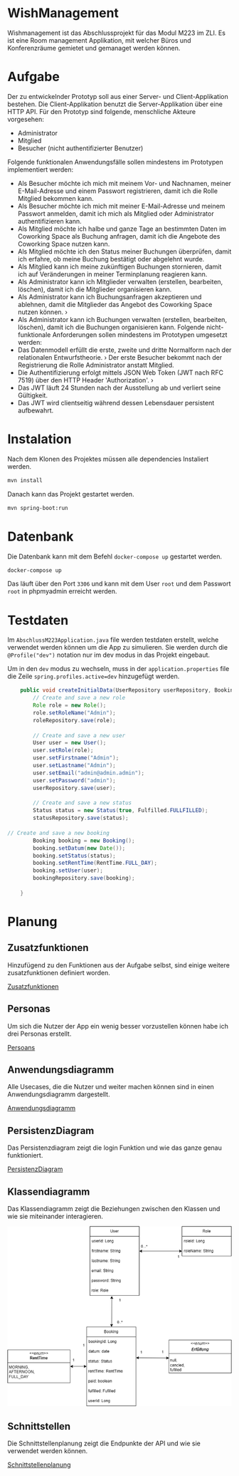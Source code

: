 # WishManagement

Wishmanagement ist das Abschlussprojekt für das Modul M223 im ZLI. Es ist eine Room management Applikation, mit welcher Büros und Konferenzräume gemietet und gemanaget werden können.

# Aufgabe

Der zu entwickelnder Prototyp soll aus einer Server- und Client-Applikation bestehen. Die Client-Applikation benutzt die Server-Applikation über eine HTTP API. Für den Prototyp sind folgende, menschliche Akteure vorgesehen: 
-	Administrator 
-	Mitglied
-	Besucher (nicht authentifizierter Benutzer)

Folgende funktionalen Anwendungsfälle sollen mindestens im Prototypen implementiert werden:
-	Als Besucher möchte ich mich mit meinem Vor- und Nachnamen, meiner E-Mail-Adresse und einem Passwort registrieren, damit ich die Rolle Mitglied bekommen kann.
-	Als Besucher möchte ich mich mit meiner E-Mail-Adresse und meinem Passwort anmelden, damit ich mich als Mitglied oder Administrator authentifizieren kann.
-	Als Mitglied möchte ich halbe und ganze Tage an bestimmten Daten im Coworking Space als Buchung anfragen, damit ich die Angebote des Coworking Space nutzen kann.
-	Als Mitglied möchte ich den Status meiner Buchungen überprüfen, damit ich erfahre, ob meine Buchung bestätigt oder abgelehnt wurde.
-	 Als Mitglied kann ich meine zukünftigen Buchungen stornieren, damit ich auf Veränderungen in meiner Terminplanung reagieren kann.
-	Als Administrator kann ich Mitglieder verwalten (erstellen, bearbeiten, löschen), damit ich die Mitglieder organisieren kann.
-	Als Administrator kann ich Buchungsanfragen akzeptieren und ablehnen, damit die Mitglieder das Angebot des Coworking Space nutzen können. › 
-	Als Administrator kann ich Buchungen verwalten (erstellen, bearbeiten, löschen), damit ich die Buchungen organisieren kann. 
Folgende nicht-funktionale Anforderungen sollen mindestens im Prototypen umgesetzt werden:
-	 Das Datenmodell erfüllt die erste, zweite und dritte Normalform nach der relationalen Entwurfstheorie. › Der erste Besucher bekommt nach der Registrierung die Rolle Administrator anstatt Mitglied.
-	Die Authentifizierung erfolgt mittels JSON Web Token (JWT nach RFC 7519) über den HTTP Header 'Authorization'. ›
-	 Das JWT läuft 24 Stunden nach der Ausstellung ab und verliert seine Gültigkeit.
-	Das JWT wird clientseitig während dessen Lebensdauer persistent aufbewahrt.


# Instalation

Nach dem Klonen des Projektes müssen alle dependencies Instaliert werden. 

```bash
mvn install
```

Danach kann das Projekt gestartet werden.

```bash
mvn spring-boot:run
```

# Datenbank

Die Datenbank kann mit dem Befehl `docker-compose up` gestartet werden.

```bash
docker-compose up
```

Das läuft über den Port `3306` und kann mit dem User `root` und dem Passwort `root` in phpmyadmin erreicht werden.


# Testdaten

Im `AbschlussM223Application.java` file werden testdaten erstellt, welche verwendet werden können um die App zu simulieren. Sie werden durch die `@Profile("dev")` notation nur im dev modus in das Projekt eingebaut.  

Um in den `dev` modus zu wechseln, muss in der `application.properties` file die Zeile `spring.profiles.active=dev` hinzugefügt werden.

```java
    public void createInitialData(UserRepository userRepository, BookingRepository bookingRepository, StatusRepository statusRepository, RoleRepository roleRepository) {
        // Create and save a new role
        Role role = new Role();
        role.setRoleName("Admin");
        roleRepository.save(role);

        // Create and save a new user
        User user = new User();
        user.setRole(role);
        user.setFirstname("Admin");
        user.setLastname("Admin");
        user.setEmail("admin@admin.admin");
        user.setPassword("admin");
        userRepository.save(user);

        // Create and save a new status
        Status status = new Status(true, Fulfilled.FULLFILLED);
        statusRepository.save(status);

// Create and save a new booking
        Booking booking = new Booking();
        booking.setDatum(new Date());
        booking.setStatus(status);
        booking.setRentTime(RentTime.FULL_DAY);
        booking.setUser(user);
        bookingRepository.save(booking);

    }
```

# Planung


## Zusatzfunktionen 

Hinzufügend zu den Funktionen aus der Aufgabe selbst, sind einige weitere zusatzfunktionen definiert worden.

[Zusatzfunktionen](./Anforderungen/ErweiterteAnforderungen.md)


## Personas

Um sich die Nutzer der App ein wenig besser vorzustellen können habe ich drei Personas erstellt.

[Persoans](./Anforderungen/Personas.md)

## Anwendungsdiagramm

Alle Usecases, die die Nutzer und weiter machen können sind in einen Anwendungsdiagramm dargestellt.

[Anwendungsdiagramm](./Anforderungen/Anwendungsdiagramme.md)


## PersistenzDiagram

Das Persistenzdiagram zeigt die login Funktion und wie das ganze genau funktioniert.

[PersistenzDiagram](./Anforderungen/PersistenzStellen.md)

## Klassendiagramm

Das Klassendiagramm zeigt die Beziehungen zwischen den Klassen und wie sie miteinander interagieren.

![Klassendiagramm](./assets/Classdiagramm.png)


## Schnittstellen

Die Schnittstellenplanung zeigt die Endpunkte der API und wie sie verwendet werden können.

[Schnittstellenplanung](./Anforderungen/Schnitstellen.md)


